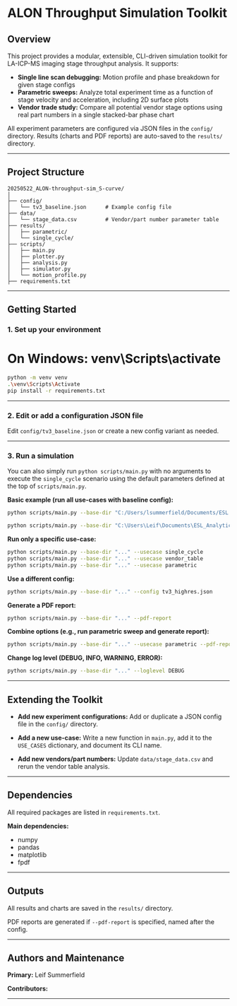 # ALON Throughput Simulation Toolkit

## Overview

This project provides a modular, extensible, CLI-driven simulation toolkit for LA-ICP-MS imaging stage throughput analysis. It supports:

* **Single line scan debugging:** Motion profile and phase breakdown for given stage configs
* **Parametric sweeps:** Analyze total experiment time as a function of stage velocity and acceleration, including 2D surface plots
* **Vendor trade study:** Compare all potential vendor stage options using real part numbers in a single stacked-bar phase chart

All experiment parameters are configured via JSON files in the `config/` directory. Results (charts and PDF reports) are auto-saved to the `results/` directory.

---

## Project Structure

```
20250522_ALON-throughput-sim_S-curve/
│
├── config/
│   └── tv3_baseline.json      # Example config file
├── data/
│   └── stage_data.csv         # Vendor/part number parameter table
├── results/
│   ├── parametric/
│   └── single_cycle/
├── scripts/
│   ├── main.py
│   ├── plotter.py
│   ├── analysis.py
│   ├── simulator.py
│   └── motion_profile.py
├── requirements.txt
```

---

## Getting Started

### 1. **Set up your environment**
# On Windows: venv\Scripts\activate
```bash
python -m venv venv
.\venv\Scripts\Activate 
pip install -r requirements.txt
```

---

### 2. **Edit or add a configuration JSON file**

Edit `config/tv3_baseline.json` or create a new config variant as needed.

---

### 3. **Run a simulation**

You can also simply run `python scripts/main.py` with no arguments to execute the `single_cycle` scenario using the default parameters defined at the top of `scripts/main.py`.

**Basic example (run all use-cases with baseline config):**

```bash
python scripts/main.py --base-dir "C:/Users/lsummerfield/Documents/ESL Data Analytics/20250522_ALON-throughput-sim_S-curve"

python scripts/main.py --base-dir "C:\Users\Leif\Documents\ESL_Analytics\20250522_ALON-throughput-sim_S-curve" --usecase single_cycle
```

**Run only a specific use-case:**

```bash
python scripts/main.py --base-dir "..." --usecase single_cycle
python scripts/main.py --base-dir "..." --usecase vendor_table
python scripts/main.py --base-dir "..." --usecase parametric
```

**Use a different config:**

```bash
python scripts/main.py --base-dir "..." --config tv3_highres.json
```

**Generate a PDF report:**

```bash
python scripts/main.py --base-dir "..." --pdf-report
```

**Combine options (e.g., run parametric sweep and generate report):**

```bash
python scripts/main.py --base-dir "..." --usecase parametric --pdf-report
```

**Change log level (DEBUG, INFO, WARNING, ERROR):**

```bash
python scripts/main.py --base-dir "..." --loglevel DEBUG
```

---

## Extending the Toolkit

* **Add new experiment configurations:**
  Add or duplicate a JSON config file in the `config/` directory.

* **Add a new use-case:**
  Write a new function in `main.py`, add it to the `USE_CASES` dictionary, and document its CLI name.

* **Add new vendors/part numbers:**
  Update `data/stage_data.csv` and rerun the vendor table analysis.

---

## Dependencies

All required packages are listed in `requirements.txt`.

**Main dependencies:**

* numpy
* pandas
* matplotlib
* fpdf

---

## Outputs

All results and charts are saved in the `results/` directory.

PDF reports are generated if `--pdf-report` is specified, named after the config.

---

## Authors and Maintenance

**Primary:**
Leif Summerfield

**Contributors:**


---
